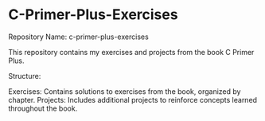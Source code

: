 # C-Primer-Plus-Exercises
Repository Name: c-primer-plus-exercises

This repository contains my exercises and projects from the book C Primer Plus.

Structure:

   Exercises: Contains solutions to exercises from the book, organized by chapter.
   Projects: Includes additional projects to reinforce concepts learned throughout the book.
